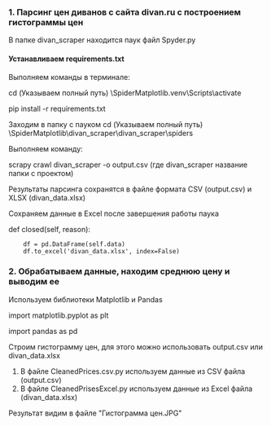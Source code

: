 ### 1. Парсинг цен диванов с сайта divan.ru с построением гистограммы цен
 В папке divan_scraper находится паук файл Spyder.py

#### Устанавливаем requirements.txt

Выполняем команды в терминале: 

cd (Указываем полный путь) \SpiderMatplotlib.venv\Scripts\activate

pip install -r requirements.txt

Заходим в папку с пауком 
cd (Указываем полный путь) \SpiderMatplotlib\divan_scraper\divan_scraper\spiders

Выполняем команду:

scrapy crawl divan_scraper -o output.csv (где divan_scraper название папки с проектом)

Результаты парсинга сохранятся в файле формата CSV (output.csv) и XLSX (divan_data.xlsx)

Сохраняем данные в Excel после завершения работы паука

 def closed(self, reason):

        df = pd.DataFrame(self.data)
        df.to_excel('divan_data.xlsx', index=False)

### 2. Обрабатываем данные, находим среднюю цену и выводим ее
Используем библиотеки Matplotlib и Pandas 

import matplotlib.pyplot as plt

import pandas as pd

Строим гистограмму цен, для этого можно использовать output.csv или divan_data.xlsx

1. В файле CleanedPrices.csv.py используем данные из CSV файла (output.csv)
2. В файле CleanedPrisesExcel.py используем данные из Excel файла (divan_data.xlsx)

Результат видим в файле "Гистограмма цен.JPG"

